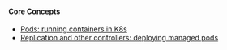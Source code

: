 #### Core Concepts
- [Pods: running containers in K8s](./pods.md)
- [Replication and other controllers: deploying managed pods](./deploying_managed_pods.md)

